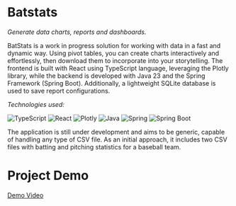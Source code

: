 # Batstats
*Generate data charts, reports and dashboards.*

BatStats is a work in progress solution for working with data in a fast and dynamic way. Using pivot tables, you can create charts interactively and effortlessly, then download them to incorporate into your storytelling. The frontend is built with React using TypeScript language, leveraging the Plotly library, while the backend is developed with Java 23 and the Spring Framework (Spring Boot). Additionally, a lightweight SQLite database is used to save report configurations.

*Technologies used:*

![TypeScript](https://img.shields.io/badge/TypeScript-3178C6?style=for-the-badge&logo=typescript&logoColor=white)
![React](https://img.shields.io/badge/React-20232A?style=for-the-badge&logo=react&logoColor=61DAFB)
![Plotly](https://img.shields.io/badge/Plotly-3F4F75?style=for-the-badge&logo=plotly&logoColor=white)
![Java](https://img.shields.io/badge/Java-ED8B00?style=for-the-badge&logo=java&logoColor=white)
![Spring](https://img.shields.io/badge/Spring-6DB33F?style=for-the-badge&logo=spring&logoColor=white)
![Spring Boot](https://img.shields.io/badge/Spring_Boot-6DB33F?style=for-the-badge&logo=springboot&logoColor=white)


The application is still under development and aims to be generic, capable of handling any type of CSV file. As an initial approach, it includes two CSV files with batting and pitching statistics for a baseball team.

# Project Demo

[Demo Video](https://github.com/user-attachments/assets/26b3ba88-8973-4eee-aee4-a28543d0f321)
